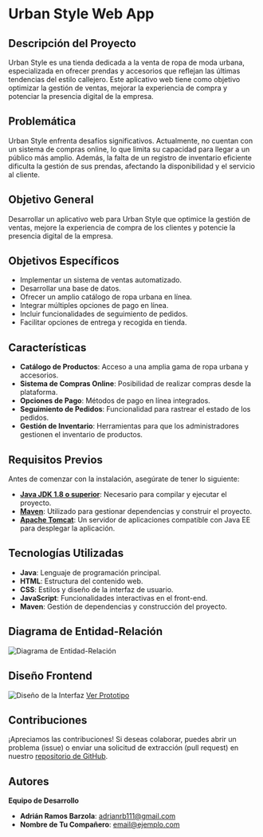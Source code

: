 # Urban Style Web App

## Descripción del Proyecto
Urban Style es una tienda dedicada a la venta de ropa de moda urbana, especializada en ofrecer prendas y accesorios que reflejan las últimas tendencias del estilo callejero. Este aplicativo web tiene como objetivo optimizar la gestión de ventas, mejorar la experiencia de compra y potenciar la presencia digital de la empresa.

## Problemática
Urban Style enfrenta desafíos significativos. Actualmente, no cuentan con un sistema de compras online, lo que limita su capacidad para llegar a un público más amplio. Además, la falta de un registro de inventario eficiente dificulta la gestión de sus prendas, afectando la disponibilidad y el servicio al cliente.

## Objetivo General
Desarrollar un aplicativo web para Urban Style que optimice la gestión de ventas, mejore la experiencia de compra de los clientes y potencie la presencia digital de la empresa.

## Objetivos Específicos
- Implementar un sistema de ventas automatizado.
- Desarrollar una base de datos.
- Ofrecer un amplio catálogo de ropa urbana en línea.
- Integrar múltiples opciones de pago en línea.
- Incluir funcionalidades de seguimiento de pedidos.
- Facilitar opciones de entrega y recogida en tienda.

## Características
- **Catálogo de Productos**: Acceso a una amplia gama de ropa urbana y accesorios.
- **Sistema de Compras Online**: Posibilidad de realizar compras desde la plataforma.
- **Opciones de Pago**: Métodos de pago en línea integrados.
- **Seguimiento de Pedidos**: Funcionalidad para rastrear el estado de los pedidos.
- **Gestión de Inventario**: Herramientas para que los administradores gestionen el inventario de productos.

## Requisitos Previos
Antes de comenzar con la instalación, asegúrate de tener lo siguiente:
- **[Java JDK 1.8 o superior](https://www.oracle.com/java/technologies/javase/javase-jdk8-downloads.html)**: Necesario para compilar y ejecutar el proyecto.
- **[Maven](https://maven.apache.org/download.cgi)**: Utilizado para gestionar dependencias y construir el proyecto.
- **[Apache Tomcat](https://tomcat.apache.org/)**: Un servidor de aplicaciones compatible con Java EE para desplegar la aplicación.

## Tecnologías Utilizadas
- **Java**: Lenguaje de programación principal.
- **HTML**: Estructura del contenido web.
- **CSS**: Estilos y diseño de la interfaz de usuario.
- **JavaScript**: Funcionalidades interactivas en el front-end.
- **Maven**: Gestión de dependencias y construcción del proyecto.

## Diagrama de Entidad-Relación
![Diagrama de Entidad-Relación](ruta/a/tu/diagrama.png)

## Diseño Frontend
![Diseño de la Interfaz](ruta/a/tu/screenshot.png)
[Ver Prototipo](enlace-al-prototipo)

## Contribuciones
¡Apreciamos las contribuciones! Si deseas colaborar, puedes abrir un problema (issue) o enviar una solicitud de extracción (pull request) en nuestro [repositorio de GitHub](https://github.com/Erit18/UrbanStyleWebApp).

## Autores
**Equipo de Desarrollo**
- **Adrián Ramos Barzola**: [adrianrb111@gmail.com](mailto:adrianrb111@gmail.com)
- **Nombre de Tu Compañero**: [email@ejemplo.com](mailto:email@ejemplo.com)